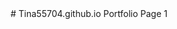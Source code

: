 
<html> 
<style>
body  {
 text: #4FC1E9;
 text-align: center;
}
</style>
<body>
# Tina55704.github.io
Portfolio Page 1
</body>
</html> 
